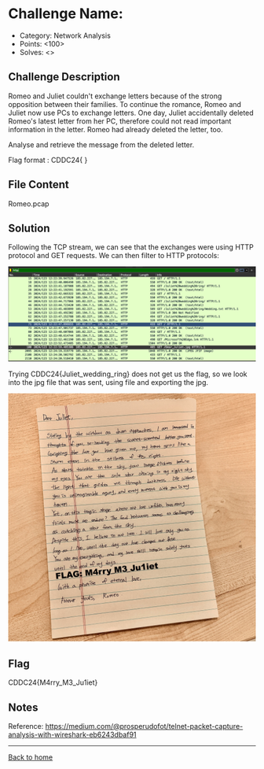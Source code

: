 # Challenge Name: <Romeo and Juliet>

- Category: Network Analysis
- Points: <100>
- Solves: <>

## Challenge Description

Romeo and Juliet couldn't exchange letters because of the strong opposition between their families.
To continue the romance, Romeo and Juliet now use PCs to exchange letters.
One day, Juliet accidentally deleted Romeo's latest letter from her PC, therefore could not read important information in the letter.
Romeo had already deleted the letter, too.

Analyse and retrieve the message from the deleted letter.

Flag format : CDDC24{   }

## File Content

Romeo.pcap

## Solution

Following the TCP stream, we can see that the exchanges were using HTTP protocol and GET requests. We can then filter to HTTP protocols:

![Screenshot of the challenge](/Images/CDDC2024_Qualifiers/Qualifier_NetworkAnalysis_Romeo.png)

Trying CDDC24{Juliet_wedding_ring} does not get us the flag, so we look into the jpg file that was sent, using file and exporting the jpg.

![Screenshot of the challenge](/Images/CDDC2024_Qualifiers/Qualifier_NetworkAnalysis_Romeo2.jpg)

## Flag

CDDC24{M4rry_M3_Ju1iet}

## Notes

Reference: https://medium.com/@prosperudofot/telnet-packet-capture-analysis-with-wireshark-eb6243dbaf91 

---

[Back to home](https://github.com/kailermai/CTF-Writeups/tree/main/CDDC2024)

